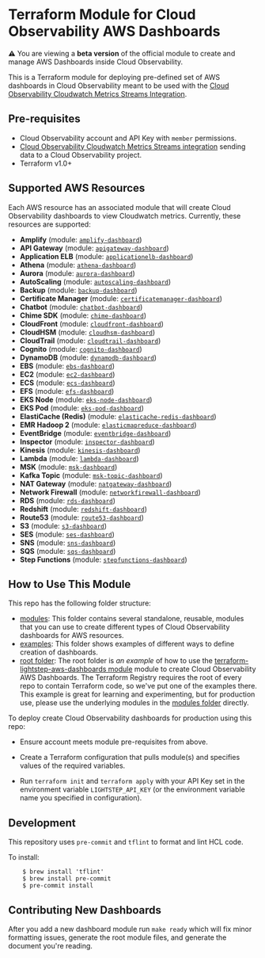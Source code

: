 # Terraform Module for Cloud Observability AWS Dashboards

**:warning:** You are viewing a **beta version** of the official
module to create and manage AWS Dashboards inside Cloud Observability.

This is a Terraform module for deploying pre-defined set of AWS dashboards in Cloud Observability meant to be used with the [Cloud Observability Cloudwatch Metrics Streams Integration](https://docs.lightstep.com/docs/setup-aws-for-metrics).

## Pre-requisites

* Cloud Observability account and API Key with `member` permissions.
* [Cloud Observability Cloudwatch Metrics Streams integration](https://docs.lightstep.com/docs/setup-aws-for-metrics) sending data to a Cloud Observability project.
* Terraform v1.0+

## Supported AWS Resources

Each AWS resource has an associated module that will create Cloud Observability dashboards to view Cloudwatch metrics. Currently, these resources are supported:

<!-- modules autogenerated section -->
* __Amplify__ (module: [`amplify-dashboard`](https://github.com/lightstep/terraform-lightstep-aws-dashboards/tree/main/modules/amplify-dashboard))
* __API Gateway__ (module: [`apigateway-dashboard`](https://github.com/lightstep/terraform-lightstep-aws-dashboards/tree/main/modules/apigateway-dashboard))
* __Application ELB__ (module: [`applicationelb-dashboard`](https://github.com/lightstep/terraform-lightstep-aws-dashboards/tree/main/modules/applicationelb-dashboard))
* __Athena__ (module: [`athena-dashboard`](https://github.com/lightstep/terraform-lightstep-aws-dashboards/tree/main/modules/athena-dashboard))
* __Aurora__ (module: [`aurora-dashboard`](https://github.com/lightstep/terraform-lightstep-aws-dashboards/tree/main/modules/aurora-dashboard))
* __AutoScaling__ (module: [`autoscaling-dashboard`](https://github.com/lightstep/terraform-lightstep-aws-dashboards/tree/main/modules/autoscaling-dashboard))
* __Backup__ (module: [`backup-dashboard`](https://github.com/lightstep/terraform-lightstep-aws-dashboards/tree/main/modules/backup-dashboard))
* __Certificate Manager__ (module: [`certificatemanager-dashboard`](https://github.com/lightstep/terraform-lightstep-aws-dashboards/tree/main/modules/certificatemanager-dashboard))
* __Chatbot__ (module: [`chatbot-dashboard`](https://github.com/lightstep/terraform-lightstep-aws-dashboards/tree/main/modules/chatbot-dashboard))
* __Chime SDK__ (module: [`chime-dashboard`](https://github.com/lightstep/terraform-lightstep-aws-dashboards/tree/main/modules/chime-dashboard))
* __CloudFront__ (module: [`cloudfront-dashboard`](https://github.com/lightstep/terraform-lightstep-aws-dashboards/tree/main/modules/cloudfront-dashboard))
* __CloudHSM__ (module: [`cloudhsm-dashboard`](https://github.com/lightstep/terraform-lightstep-aws-dashboards/tree/main/modules/cloudhsm-dashboard))
* __CloudTrail__ (module: [`cloudtrail-dashboard`](https://github.com/lightstep/terraform-lightstep-aws-dashboards/tree/main/modules/cloudtrail-dashboard))
* __Cognito__ (module: [`cognito-dashboard`](https://github.com/lightstep/terraform-lightstep-aws-dashboards/tree/main/modules/cognito-dashboard))
* __DynamoDB__ (module: [`dynamodb-dashboard`](https://github.com/lightstep/terraform-lightstep-aws-dashboards/tree/main/modules/dynamodb-dashboard))
* __EBS__ (module: [`ebs-dashboard`](https://github.com/lightstep/terraform-lightstep-aws-dashboards/tree/main/modules/ebs-dashboard))
* __EC2__ (module: [`ec2-dashboard`](https://github.com/lightstep/terraform-lightstep-aws-dashboards/tree/main/modules/ec2-dashboard))
* __ECS__ (module: [`ecs-dashboard`](https://github.com/lightstep/terraform-lightstep-aws-dashboards/tree/main/modules/ecs-dashboard))
* __EFS__ (module: [`efs-dashboard`](https://github.com/lightstep/terraform-lightstep-aws-dashboards/tree/main/modules/efs-dashboard))
* __EKS Node__ (module: [`eks-node-dashboard`](https://github.com/lightstep/terraform-lightstep-aws-dashboards/tree/main/modules/eks-node-dashboard))
* __EKS Pod__ (module: [`eks-pod-dashboard`](https://github.com/lightstep/terraform-lightstep-aws-dashboards/tree/main/modules/eks-pod-dashboard))
* __ElastiCache (Redis)__ (module: [`elasticache-redis-dashboard`](https://github.com/lightstep/terraform-lightstep-aws-dashboards/tree/main/modules/elasticache-redis-dashboard))
* __EMR Hadoop 2__ (module: [`elasticmapreduce-dashboard`](https://github.com/lightstep/terraform-lightstep-aws-dashboards/tree/main/modules/elasticmapreduce-dashboard))
* __EventBridge__ (module: [`eventbridge-dashboard`](https://github.com/lightstep/terraform-lightstep-aws-dashboards/tree/main/modules/eventbridge-dashboard))
* __Inspector__ (module: [`inspector-dashboard`](https://github.com/lightstep/terraform-lightstep-aws-dashboards/tree/main/modules/inspector-dashboard))
* __Kinesis__ (module: [`kinesis-dashboard`](https://github.com/lightstep/terraform-lightstep-aws-dashboards/tree/main/modules/kinesis-dashboard))
* __Lambda__ (module: [`lambda-dashboard`](https://github.com/lightstep/terraform-lightstep-aws-dashboards/tree/main/modules/lambda-dashboard))
* __MSK__ (module: [`msk-dashboard`](https://github.com/lightstep/terraform-lightstep-aws-dashboards/tree/main/modules/msk-dashboard))
* __Kafka Topic__ (module: [`msk-topic-dashboard`](https://github.com/lightstep/terraform-lightstep-aws-dashboards/tree/main/modules/msk-topic-dashboard))
* __NAT Gateway__ (module: [`natgateway-dashboard`](https://github.com/lightstep/terraform-lightstep-aws-dashboards/tree/main/modules/natgateway-dashboard))
* __Network Firewall__ (module: [`networkfirewall-dashboard`](https://github.com/lightstep/terraform-lightstep-aws-dashboards/tree/main/modules/networkfirewall-dashboard))
* __RDS__ (module: [`rds-dashboard`](https://github.com/lightstep/terraform-lightstep-aws-dashboards/tree/main/modules/rds-dashboard))
* __Redshift__ (module: [`redshift-dashboard`](https://github.com/lightstep/terraform-lightstep-aws-dashboards/tree/main/modules/redshift-dashboard))
* __Route53__ (module: [`route53-dashboard`](https://github.com/lightstep/terraform-lightstep-aws-dashboards/tree/main/modules/route53-dashboard))
* __S3__ (module: [`s3-dashboard`](https://github.com/lightstep/terraform-lightstep-aws-dashboards/tree/main/modules/s3-dashboard))
* __SES__ (module: [`ses-dashboard`](https://github.com/lightstep/terraform-lightstep-aws-dashboards/tree/main/modules/ses-dashboard))
* __SNS__ (module: [`sns-dashboard`](https://github.com/lightstep/terraform-lightstep-aws-dashboards/tree/main/modules/sns-dashboard))
* __SQS__ (module: [`sqs-dashboard`](https://github.com/lightstep/terraform-lightstep-aws-dashboards/tree/main/modules/sqs-dashboard))
* __Step Functions__ (module: [`stepfunctions-dashboard`](https://github.com/lightstep/terraform-lightstep-aws-dashboards/tree/main/modules/stepfunctions-dashboard))

<!-- end autogenerated section -->
## How to Use This Module

This repo has the following folder structure:

* [modules](https://github.com/lightstep/terraform-lightstep-aws-dashboards/tree/master/modules): This folder contains several standalone, reusable, modules that you can use to create different types of Cloud Observability dashboards for AWS resources.
* [examples](https://github.com/lightstep/terraform-lightstep-aws-dashboards/tree/master/examples): This folder shows examples of different ways to define creation of dashboards.
* [root folder](https://github.com/lightstep/terraform-lightstep-aws-dashboards/tree/master): The root folder is *an example* of how to use the [terraform-lightstep-aws-dashboards module](https://github.com/hashicorp/terraform-aws-consul/tree/master/modules/consul-cluster) 
  module to create Cloud Observability AWS Dashboards. The Terraform Registry requires the root of every repo to contain Terraform code, so we've put one of the examples there. This example is great for learning and experimenting, but for production use, please use the underlying modules in the [modules folder](https://github.com/lightstep/terraform-lightstep-aws-dashboards/tree/master/modules) directly.

To deploy create Cloud Observability dashboards for production using this repo:

- Ensure account meets module pre-requisites from above.

- Create a Terraform configuration that pulls module(s) and specifies values
  of the required variables.

- Run `terraform init` and `terraform apply` with your API Key set in the environment variable `LIGHTSTEP_API_KEY` (or the environment variable name you specified in configuration).

## Development

This repository uses `pre-commit` and `tflint` to format and lint HCL code.

To install:

```
    $ brew install 'tflint'
    $ brew install pre-commit
    $ pre-commit install
```
## Contributing New Dashboards

After you add a new dashboard module run `make ready` which will fix minor formatting issues, generate the root module files, and generate the document you're reading.
